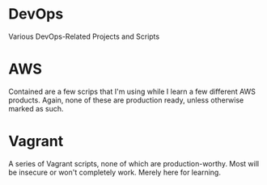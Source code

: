 # DevOps
Various DevOps-Related Projects and Scripts

# AWS
Contained are a few scrips that I'm using while I learn a few different AWS products.  Again, none of these are production ready, unless otherwise marked as such.

# Vagrant
A series of Vagrant scripts, none of which are production-worthy.  Most will be insecure or won't completely work.  Merely here for learning.  
